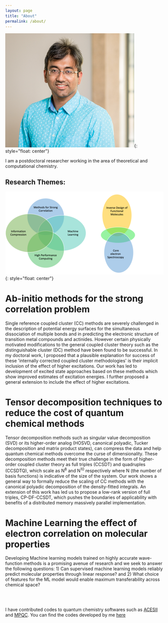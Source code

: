 ```yaml
---
layout: page
title: "About"
permalink: /about/
---
```


![image](/images/ProfilePic.png){: style="float: center"}


I am a postdoctoral researcher working in the area of theoretical and computational chemistry. 

## Research Themes: 

![image](/images/PastnFutureResearch.png){: style="float: center"}

# Ab-initio methods for the strong correlation problem
Single reference coupled cluster (CC) methods are severely challenged in the description of potential energy surfaces for the simultaneous dissociation of multiple bonds and in predicting the electronic structure of transition metal compounds and actinides. However certain physically motivated modifications to the general coupled cluster theory such as the distinguishable cluster (DC) method have been found to be successful. In my doctoral work, I proposed that a plausible explanation for success of these 'internally corrected coupled cluster methodologies' is their implicit inclusion of the effect of higher excitations. Our work has led to development of excited state approaches based on these methods which show improved estimates of excitation energies. I further proposed a general extension to include the effect of higher excitations. 



# Tensor decomposition techniques to reduce the cost of quantum chemical methods

Tensor decomposition methods such as singular value decomposition (SVD) or its higher-order analog (HOSVD, canonical polyadic, Tucker decomposition and matrix product states), can compress the data and help quantum chemical methods overcome the curse of dimensionality. These decomposition methods meet their true challenge in the form of higher-order coupled cluster theory as full triples (CCSDT) and quadruples (CCSDTQ), which scale as N<sup>8</sup> and N<sup>10</sup> respectively where N (the number of basis functions) is indicative of the size of the system. Our work shows a general way to formally reduce the scaling of CC methods with the canonical polyadic decomposition of the density-fitted integrals. An extension of this work has led us to propose a low-rank version of full triples, CP-DF-CCSDT, which pushes the boundaries of applicability with benefits of a distributed memory massively parallel implementation. 

# Machine Learning the effect of electron correlation on molecular properties
Developing Machine learning models trained on highly accurate wave-function methods is a promising avenue of research and we seek to answer the following questions: 1) Can supervised machine learning models reliably predict molecular properties through linear response? and 2) What choice of features for the ML model would enable maximum transferability across chemical space?


<br/>
<br/>


I have contributed codes to quantum chemistry softwares such as [ACESII](http://www.qtp.ufl.edu/Aces/) and [MPQC](https://github.com/ValeevGroup/mpqc). You can find the codes developed by me [here](https://github.com/varunrishi)




